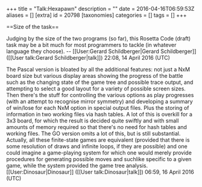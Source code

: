+++
title = "Talk:Hexapawn"
description = ""
date = 2016-04-16T06:59:53Z
aliases = []
[extra]
id = 20798
[taxonomies]
categories = []
tags = []
+++

==Size of the task==

Judging by the size of the two programs (so far), this Rosetta Code (draft) task may be a bit much for most programmers to tackle (in whatever language they choose).   -- [[User:Gerard Schildberger|Gerard Schildberger]] ([[User talk:Gerard Schildberger|talk]]) 22:08, 14 April 2016 (UTC)

The Pascal version is bloated by all the additional features: not just a NxM board size but various display areas showing the progress of the battle such as the changing state of the game tree and possible trace output, and attempting to select a good layout for a variety of possible screen sizes. Then there's the stuff for controlling the various options as play progresses (with an attempt to recognise mirror symmetry) and developing a summary of win/lose for each NxM option in special output files. Plus the storing of information in two working files via hash tables. A lot of this is overkill for a 3x3 board, for which the result is decided quite swiftly and with small amounts of memory required so that there's no need for hash tables and working files. The GO version omits a lot of this, but is still substantial. Actually, all these finite-state games are equivalent (provided that there is some resolution of draws and infinite loops, if they are possible) and one could imagine a game-playing system for which one would merely provide procedures for generating possible moves and suchlike specific to a given game, while the system provided the game tree analysis. [[User:Dinosaur|Dinosaur]] ([[User talk:Dinosaur|talk]]) 06:59, 16 April 2016 (UTC)
